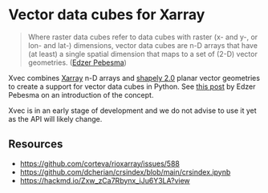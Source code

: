 # Vector data cubes for Xarray

> Where raster data cubes refer to data cubes with raster (x- and y-, or lon- and lat-) dimensions, vector data cubes are n-D arrays that have (at least) a single spatial dimension that maps to a set of (2-D) vector geometries. ([Edzer Pebesma](https://r-spatial.org/r/2022/09/12/vdc.html))

Xvec combines [Xarray](http://xarray.pydata.org) n-D arrays and [shapely 2.0](https://shapely.readthedocs.io/en/latest/) planar vector geometries to create a support for vector data cubes in Python. See [this post](https://r-spatial.org/r/2022/09/12/vdc.html) by Edzer Pebesma on an introduction of the concept.

Xvec is in an early stage of development and we do not advise to use it yet as the API will likely change.

## Resources

- <https://github.com/corteva/rioxarray/issues/588>
- <https://github.com/dcherian/crsindex/blob/main/crsindex.ipynb>
- <https://hackmd.io/Zxw_zCa7Rbynx_iJu6Y3LA?view>
